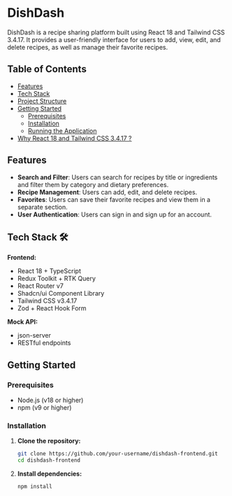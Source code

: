 # DishDash

DishDash is a recipe sharing platform built using React 18 and Tailwind CSS 3.4.17. It provides a user-friendly interface for users to add, view, edit, and delete recipes, as well as manage their favorite recipes.

## Table of Contents

- [Features](#features)
- [Tech Stack](#tech-stack)
- [Project Structure](#project-structure)
- [Getting Started](#getting-started)
  - [Prerequisites](#prerequisites)
  - [Installation](#installation)
  - [Running the Application](#running-the-application)
- [Why React 18 and Tailwind CSS 3.4.17 ?](#why-react-18-and-tailwind-css-3417)

## Features

- **Search and Filter**: Users can search for recipes by title or ingredients and filter them by category and dietary preferences.
- **Recipe Management**: Users can add, edit, and delete recipes.
- **Favorites**: Users can save their favorite recipes and view them in a separate section.
- **User Authentication**: Users can sign in and sign up for an account.

## Tech Stack 🛠️

**Frontend:**
- React 18 + TypeScript
- Redux Toolkit + RTK Query
- React Router v7
- Shadcn/ui Component Library
- Tailwind CSS v3.4.17
- Zod + React Hook Form

**Mock API:**
- json-server
- RESTful endpoints

## Getting Started

### Prerequisites

- Node.js (v18 or higher)
- npm (v9 or higher)

### Installation

1. **Clone the repository:**
   ```sh
   git clone https://github.com/your-username/dishdash-frontend.git
   cd dishdash-frontend
   ```

2. **Install dependencies:**
   ```sh
   npm install
   ```

